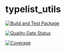 # typelist_utils
[![Build and Test Package](https://github.com/Yuki-cpp/typelist_utils/actions/workflows/build_and_test.yml/badge.svg)](https://github.com/Yuki-cpp/typelist_utils/actions/workflows/build_and_test.yml)

[![Quality Gate Status](https://sonarcloud.io/api/project_badges/measure?project=Yuki-cpp_typelist_utils&metric=alert_status)](https://sonarcloud.io/summary/new_code?id=Yuki-cpp_typelist_utils)

[![Coverage](https://sonarcloud.io/api/project_badges/measure?project=Yuki-cpp_typelist_utils&metric=coverage)](https://sonarcloud.io/summary/new_code?id=Yuki-cpp_typelist_utils)
